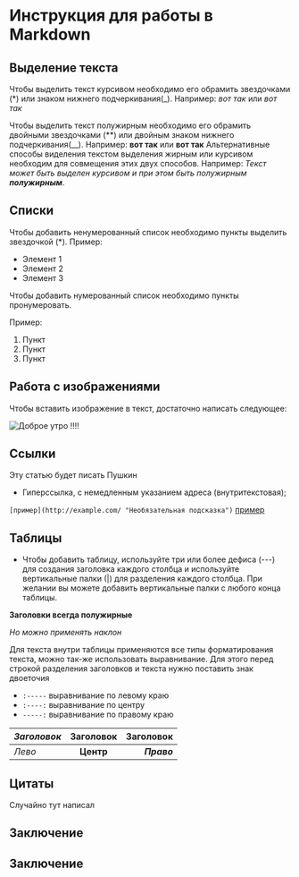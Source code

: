 # Инструкция для работы в Markdown

## Выделение текста
Чтобы выделить текст курсивом необходимо его обрамить звездочками (*) или знаком нижнего подчеркивания(_). Например: *вот так* или _вот так_

Чтобы выделить текст полужирным необходимо его обрамить двойными звездочками (**) или двойным знаком нижнего подчеркивания(__). Например: **вот так** или __вот так__
Альтернативные способы виделения текстом выделения жирным или курсивом необходим для совмещения этих двух способов. Например: _Текст может быть выделен курсивом и при этом быть полужирным **полужирным**_.


## Списки
Чтобы добавить ненумерованный список необходимо пункты выделить звездочкой (*). Пример:
* Элемент 1
* Элемент 2
* Элемент 3

Чтобы добавить нумерованный список необходимо пункты пронумеровать.

Пример:
1. Пункт
2. Пункт
3. Пункт

## Работа с изображениями

Чтобы вставить изображение в текст, достаточно написать следующее:

![Доброе утро !!!!](12345.jpg)

## Ссылки
Эту статью будет писать Пушкин

* Гиперссылка, с немедленным указанием адреса (внутритекстовая);

 `[пример](http://example.com/ "Необязательная подсказка")`
 [пример](https://gist.github.com/Jekins/2bf2d0638163f1294637#Links "Необязательная подсказка")


## Таблицы

* Чтобы добавить таблицу, используйте три или более дефиса (---) для создания заголовка каждого столбца и используйте вертикальные палки (|) для разделения каждого столбца. При желании вы можете добавить вертикальные палки с любого конца таблицы.

__Заголовки всегда полужирные__

_Но можно применять наклон_

Для текста внутри таблицы применяются все типы форматирования текста, можно так-же использовать выравнивание.
Для этого перед строкой разделения заголовков и текста нужно поставить знак двоеточия
* `:-----`  выравнивание по левому краю
* `:----:` выравнивание по центру
* `-----:`  выравнивание по правому краю


| _Заголовок_ 	| Заголовок 	| Заголовок 	|
|:---------------	|:-----------:	|---------------:	|
| _Лево_           	|  __Центр__      	|     **_Право_**           	| 



## Цитаты
Случайно тут написал
## Заключение
## Заключение
